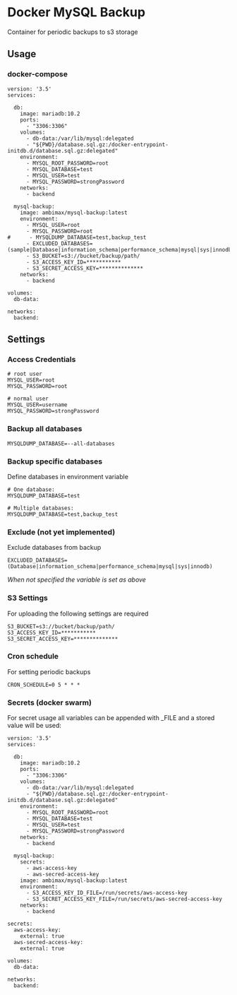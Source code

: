 # Docker MySQL Backup

Container for periodic backups to s3 storage

## Usage

### docker-compose

```
version: '3.5'
services:

  db:
    image: mariadb:10.2
    ports:
      - "3306:3306"
    volumes:
      - db-data:/var/lib/mysql:delegated
      - "${PWD}/database.sql.gz:/docker-entrypoint-initdb.d/database.sql.gz:delegated"
    environment:
      - MYSQL_ROOT_PASSWORD=root
      - MYSQL_DATABASE=test
      - MYSQL_USER=test
      - MYSQL_PASSWORD=strongPassword
    networks:
      - backend

  mysql-backup:
    image: ambimax/mysql-backup:latest
    environment:
      - MYSQL_USER=root
      - MYSQL_PASSWORD=root
#      - MYSQLDUMP_DATABASE=test,backup_test
      - EXCLUDED_DATABASES=(sample|Database|information_schema|performance_schema|mysql|sys|innodb)
      - S3_BUCKET=s3://bucket/backup/path/
      - S3_ACCESS_KEY_ID=***********
      - S3_SECRET_ACCESS_KEY=**************
    networks:
      - backend

volumes:
  db-data:

networks:
  backend:

```

## Settings

### Access Credentials

```
# root user
MYSQL_USER=root
MYSQL_PASSWORD=root

# normal user
MYSQL_USER=username
MYSQL_PASSWORD=strongPassword
```

### Backup all databases

```
MYSQLDUMP_DATABASE=--all-databases
```

### Backup specific databases

Define databases in environment variable

```
# One database:
MYSQLDUMP_DATABASE=test

# Multiple databases:
MYSQLDUMP_DATABASE=test,backup_test
```

### Exclude (not yet implemented)

Exclude databases from backup

```
EXCLUDED_DATABASES=(Database|information_schema|performance_schema|mysql|sys|innodb)
```

_When not specified the variable is set as above_

### S3 Settings

For uploading the following settings are required

```
S3_BUCKET=s3://bucket/backup/path/
S3_ACCESS_KEY_ID=***********
S3_SECRET_ACCESS_KEY=**************
```

### Cron schedule

For setting periodic backups

```
CRON_SCHEDULE=0 5 * * *
```

### Secrets (docker swarm)

For secret usage all variables can be appended with _FILE and a stored value will be used:

```
version: '3.5'
services:

  db:
    image: mariadb:10.2
    ports:
      - "3306:3306"
    volumes:
      - db-data:/var/lib/mysql:delegated
      - "${PWD}/database.sql.gz:/docker-entrypoint-initdb.d/database.sql.gz:delegated"
    environment:
      - MYSQL_ROOT_PASSWORD=root
      - MYSQL_DATABASE=test
      - MYSQL_USER=test
      - MYSQL_PASSWORD=strongPassword
    networks:
      - backend

  mysql-backup:
    secrets:
      - aws-access-key
      - aws-secred-access-key
    image: ambimax/mysql-backup:latest
    environment:
      - S3_ACCESS_KEY_ID_FILE=/run/secrets/aws-access-key
      - S3_SECRET_ACCESS_KEY_FILE=/run/secrets/aws-secred-access-key
    networks:
      - backend

secrets:
  aws-access-key:
    external: true
  aws-secred-access-key:
    external: true
    
volumes:
  db-data:

networks:
  backend:
    
```
